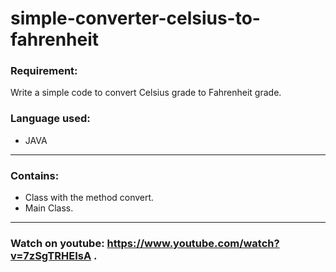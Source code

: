 # simple-converter-celsius-to-fahrenheit

### Requirement: 
Write a simple code to convert Celsius grade to Fahrenheit grade.

### Language used:
* JAVA

---

### Contains: 
* Class with the method convert.
* Main Class.

---

### Watch on youtube: https://www.youtube.com/watch?v=7zSgTRHEIsA .
